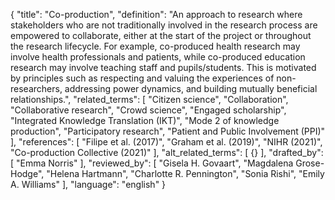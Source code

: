 {
  "title": "Co-production",
  "definition": "An approach to research where stakeholders who are not traditionally involved in the research process are empowered to collaborate, either at the start of the project or throughout the research lifecycle. For example, co-produced health research may involve health professionals and patients, while co-produced education research may involve teaching staff and pupils/students. This is motivated by principles such as respecting and valuing the experiences of non-researchers, addressing power dynamics, and building mutually beneficial relationships.",
  "related_terms": [
    "Citizen science",
    "Collaboration",
    "Collaborative research",
    "Crowd science",
    "Engaged scholarship",
    "Integrated Knowledge Translation (IKT)",
    "Mode 2 of knowledge production",
    "Participatory research",
    "Patient and Public Involvement (PPI)"
  ],
  "references": [
    "Filipe et al. (2017)",
    "Graham et al. (2019)",
    "NIHR (2021)",
    "Co-production Collective (2021)"
  ],
  "alt_related_terms": [
    {}
  ],
  "drafted_by": [
    "Emma Norris"
  ],
  "reviewed_by": [
    "Gisela H. Govaart",
    "Magdalena Grose-Hodge",
    "Helena Hartmann",
    "Charlotte R. Pennington",
    "Sonia Rishi",
    "Emily A. Williams"
  ],
  "language": "english"
}
